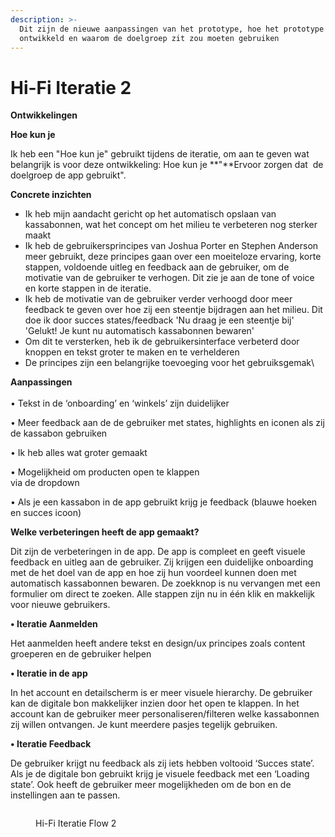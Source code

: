 ```yaml
---
description: >-
  Dit zijn de nieuwe aanpassingen van het prototype, hoe het prototype is
  ontwikkeld en waarom de doelgroep zit zou moeten gebruiken
---
```


# Hi-Fi Iteratie 2

**Ontwikkelingen**

**Hoe kun je**

Ik heb een "Hoe kun je" gebruikt tijdens de iteratie, om aan te geven wat belangrijk is voor deze ontwikkeling: Hoe kun je **"**Ervoor zorgen dat  de doelgroep de app gebruikt".

**Concrete inzichten**

* &#x20;Ik heb mijn aandacht gericht op het automatisch opslaan van kassabonnen, wat het concept om het milieu te verbeteren nog sterker maakt
* Ik heb de gebruikersprincipes van Joshua Porter en Stephen Anderson meer gebruikt, deze principes gaan over een moeiteloze ervaring, korte stappen, voldoende uitleg en feedback aan de gebruiker, om de motivatie van de gebruiker te verhogen. Dit zie je aan de tone of voice en korte stappen in de iteratie.
* Ik heb de motivatie van de gebruiker verder verhoogd door meer feedback te geven over hoe zij een steentje bijdragen aan het milieu. Dit doe ik door succes states/feedback 'Nu draag je een steentje bij' 'Gelukt! Je kunt nu automatisch kassabonnen bewaren'
* Om dit te versterken, heb ik de gebruikersinterface verbeterd door knoppen en tekst groter te maken en te verhelderen
* De principes zijn een belangrijke toevoeging voor het gebruiksgemak\


&#x20;**Aanpassingen**\
\
• Tekst in de ‘onboarding’ en ‘winkels’ zijn duidelijker

&#x20;• Meer feedback aan de de gebruiker met states, highlights en iconen  als zij de kassabon gebruiken

&#x20;• Ik heb alles wat groter gemaakt

&#x20;• Mogelijkheid om producten open te klappen\
via de dropdown

&#x20;• Als je een kassabon in de app gebruikt krijg je feedback (blauwe hoeken en succes icoon)

**Welke verbeteringen heeft de app gemaakt?**&#x20;

Dit zijn de verbeteringen in de app. De app is compleet en geeft visuele feedback en uitleg aan de gebruiker. Zij krijgen een duidelijke onboarding met de het doel van de app en hoe zij hun voordeel kunnen doen met automatisch kassabonnen bewaren. De zoekknop is nu vervangen met een formulier om direct te zoeken. Alle stappen zijn nu in één klik en makkelijk voor nieuwe gebruikers.

**• Iteratie Aanmelden**

Het aanmelden heeft andere tekst en design/ux principes zoals content groeperen en de gebruiker helpen

**• Iteratie in de app**

In het account en detailscherm is er meer visuele hierarchy. De gebruiker kan de digitale bon makkelijker inzien door het open te klappen. In het account kan de gebruiker meer personaliseren/filteren welke kassabonnen zij willen ontvangen. Je kunt meerdere pasjes tegelijk gebruiken.&#x20;

**• Iteratie Feedback**

De gebruiker krijgt nu feedback als zij iets hebben voltooid ‘Succes state’. Als je de digitale bon gebruikt krijg je visuele feedback met een ‘Loading state’. Ook heeft de gebruiker meer mogelijkheden om de bon en de instellingen aan te passen.&#x20;

<figure><img src="../.gitbook/assets/Scherm­afbeelding 2023-04-25 om 15.13.42.png" alt=""><figcaption><p>Hi-Fi Iteratie Flow 2</p></figcaption></figure>

